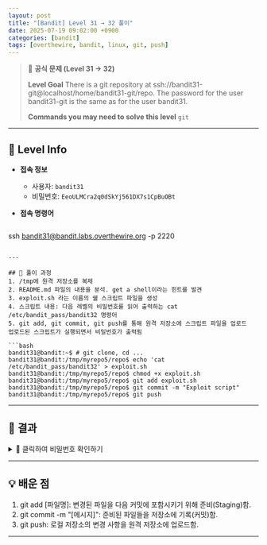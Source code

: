 ```yaml
---
layout: post
title: "[Bandit] Level 31 → 32 풀이"
date: 2025-07-19 09:02:00 +0900
categories: [bandit]
tags: [overthewire, bandit, linux, git, push]
---
```


> 📝 **공식 문제 (Level 31 → 32)**
>
> **Level Goal**
> There is a git repository at ssh://bandit31-git@localhost/home/bandit31-git/repo. The password for the user bandit31-git is the same as for the user bandit31.
>
> **Commands you may need to solve this level**
> `git`

---

## 🔐 Level Info

- **접속 정보**
  - 사용자: `bandit31`
  - 비밀번호: `EeoULMCra2q0dSkYj561DX7s1CpBuOBt`
  
- **접속 명령어**

  ```bash
ssh bandit31@bandit.labs.overthewire.org -p 2220
  ```

---

## 🧪 풀이 과정
1. /tmp에 원격 저장소를 복제
2. README.md 파일의 내용을 분석. get a shell이라는 힌트를 발견
3. exploit.sh 라는 이름의 쉘 스크립트 파일을 생성
4. 스크립트 내용: 다음 레벨의 비밀번호를 읽어 출력하는 cat /etc/bandit_pass/bandit32 명령어
5. git add, git commit, git push를 통해 원격 저장소에 스크립트 파일을 업로드
업로드된 스크립트가 실행되면서 비밀번호가 출력됨

```bash
bandit31@bandit:~$ # git clone, cd ...
bandit31@bandit:/tmp/myrepo5/repo$ echo 'cat /etc/bandit_pass/bandit32' > exploit.sh
bandit31@bandit:/tmp/myrepo5/repo$ chmod +x exploit.sh
bandit31@bandit:/tmp/myrepo5/repo$ git add exploit.sh
bandit31@bandit:/tmp/myrepo5/repo$ git commit -m "Exploit script"
bandit31@bandit:/tmp/myrepo5/repo$ git push
```

---

## 🎯 결과

<details markdown="1">
<summary>👀 클릭하여 비밀번호 확인하기</summary>

```bash
tRae0UfB9v0UzbCdn9cY0gQnds9GF58Q
```

</details>

---

## 💡 배운 점
1. git add [파일명]: 변경된 파일을 다음 커밋에 포함시키기 위해 준비(Staging)함.
2. git commit -m "[메시지]": 준비된 파일들을 저장소에 기록(커밋)함.
3. git push: 로컬 저장소의 변경 사항을 원격 저장소에 업로드함.

---

